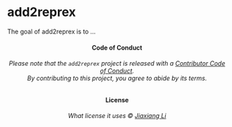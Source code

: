 
<!-- README.md is generated from README.Rmd. Please edit that file -->

# add2reprex

<!-- badges: start -->

<!-- badges: end -->

The goal of add2reprex is to …

<h4 align="center">

**Code of Conduct**

</h4>

<h6 align="center">

Please note that the `add2reprex` project is released with a
[Contributor Code of
Conduct](https://github.com/JiaxiangBU/add2reprex/blob/master/CODE_OF_CONDUCT.md).<br>By
contributing to this project, you agree to abide by its terms.

</h6>

<h4 align="center">

**License**

</h4>

<h6 align="center">

What license it uses © [Jiaxiang
Li](https://github.com/JiaxiangBU/add2reprex/blob/master/LICENSE.md)

</h6>
